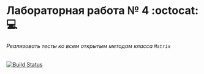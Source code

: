 # Лабораторная работа № 4 :octocat: :computer:
###### Реализовать тесты ко всем открытым методам класса `Matrix`
[![Build Status](https://travis-ci.org/Vampirchik147/matrix_travis.svg?branch=master)](https://travis-ci.org/Vampirchik147)
